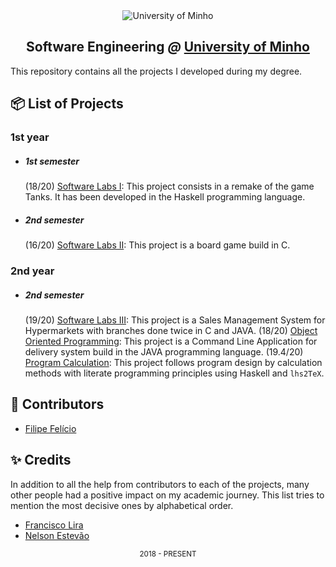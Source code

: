 <div align="center">
  <img src="https://www.eng.uminho.pt/SiteAssets/Logo.PNG" alt="University of Minho">
  <br>
  <h2>
  <strong>Software Engineering</strong>
  <em>@</em>
  <strong><a href="https://www.uminho.pt/EN/">University of Minho</a></strong>
  </h2>
</div>

This repository contains all the projects I developed during my degree.

## :package: List of Projects

### **1st year**

- ##### 1st semester

  (18/20) [Software Labs I](/1st/LI1/):
    This project consists in a remake of the game Tanks. It has been developed in the
    Haskell programming language.

- ##### 2nd semester

  (16/20) [Software Labs II](/1st/LI2):
    This project is a board game build in C.
    
### **2nd year**

- ##### 2nd semester

  (19/20) [Software Labs III](/2nd/LI3):
    This project is a Sales Management System for Hypermarkets with branches
    done twice in C and JAVA.
  (18/20) [Object Oriented Programming](/2nd/POO):
    This project is a Command Line Application for delivery system build in the JAVA
    programming language.
  (19.4/20) [Program Calculation](/2nd/CP):
    This project follows program design by calculation methods with literate
    programming principles using Haskell and `lhs2TeX`.


## :handshake: Contributors

- [Filipe Felício][filipe]

[filipe]: https://github.com/FilipeFelicio

## :sparkles: Credits

In addition to all the help from contributors to each of the projects, many
other people had a positive impact on my academic journey. This list tries to
mention the most decisive ones by alphabetical order.

- [Francisco Lira][lira]
- [Nelson Estevão][nelson]



[lira]: https://github.com/FranciscoLira
[nelson]: https://github.com/nelsonmestevao

<div align="center">
  <sub>2018 - PRESENT</sub>
</div>
